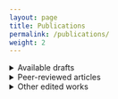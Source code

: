 ```yaml
---
layout: page
title: Publications
permalink: /publications/
weight: 2
---
```


<details>
    <summary>Available drafts</summary>
    {% capture publications_include %}{% include available-drafts.md %}{% endcapture %}
    {{ publications_include | markdownify }}
</details>
<details>
    <summary>Peer-reviewed articles</summary>
    {% capture publications_include %}{% include peer-reviewed.md %}{% endcapture %}
    {{ publications_include | markdownify }}
</details>
<details>
    <summary>Other edited works</summary>
    {% capture publications_include %}{% include in-peer-reviewed.md %}{% endcapture %}
    {{ publications_include | markdownify }}
</details>
